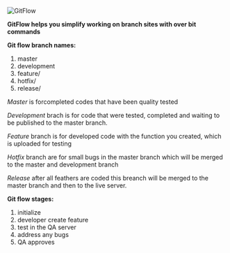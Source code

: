 ![GitFlow](https://wpdevkvk.files.wordpress.com/2017/03/diagram.png?resize=900%2C506)

**GitFlow helps you simplify working on branch sites with over bit commands**

**Git flow branch names:**

1. master 
1. development
1. feature/<codeFunction>
1. hotfix/<nameOfBug>
1. release/<nameOfRelease>

*Master* is forcompleted codes that have been quality tested

*Development* brach is for code that were tested, completed and waiting to be published to the master branch. 

*Feature* branch is for developed code with the function you created, which is uploaded for testing

*Hotfix* branch are for small bugs in the master branch which will be merged to the master and development branch

*Release* after all feathers are coded this breanch will be merged to the master branch and then to the live server.


**Git flow stages:**

1. initialize
1. developer create feature
1. test in the QA server
1. address any bugs
1. QA approves
